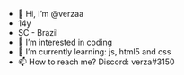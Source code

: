 - 👋 Hi, I’m @verzaa
- 14y
- SC - Brazil
- 👀 I’m interested in coding
- 🌱 I’m currently learning: js, html5 and css
- 📫 How to reach me? Discord: verza#3150


